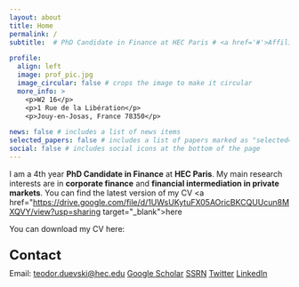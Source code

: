 ```yaml
---
layout: about
title: Home
permalink: /
subtitle:  # PhD Candidate in Finance at HEC Paris # <a href='#'>Affiliations</a>. Address. Contacts. Moto. Etc.

profile:
  align: left
  image: prof_pic.jpg
  image_circular: false # crops the image to make it circular
  more_info: >
    <p>W2 16</p>
    <p>1 Rue de la Libération</p>
    <p>Jouy-en-Josas, France 78350</p>

news: false # includes a list of news items
selected_papers: false # includes a list of papers marked as "selected={true}"
social: false # includes social icons at the bottom of the page
---
```



I am a 4th year **PhD Candidate in Finance** at **HEC Paris**. My main research interests are in  **corporate finance** and **financial intermediation in private markets**. You can find the latest version of my CV <a href="https://drive.google.com/file/d/1UWsUKytuFX05AOricBKCQUUcun8MXQVY/view?usp=sharing target="_blank">here</a>

You can download my CV here: 

<p style="font-size: 24px; margin-bottom: 10px;"><strong>Contact</strong></p>
Email: <a href="mailto:teodor.duevski@hec.edu">teodor.duevski@hec.edu</a>
<a href="https://scholar.google.com/citations?user=fRrtt34AAAAJ&hl=en" target="_blank">Google Scholar</a>
<a href="https://papers.ssrn.com/sol3/cf_dev/AbsByAuth.cfm?per_id=4916468" target="_blank">SSRN</a>
<a href="https://x.com/TDuevski" target="_blank">Twitter</a>
<a href="https://www.linkedin.com/in/teodor-duevski/" target="_blank">LinkedIn</a>
